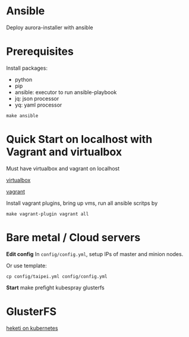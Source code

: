 Ansible
===

Deploy aurora-installer with ansible

# Prerequisites

Install packages:

- python
- pip
- ansible: executor to run ansible-playbook
- jq: json processor
- yq: yaml processor

```
make ansible
```

# Quick Start on localhost with Vagrant and virtualbox

Must have virtualbox and vagrant on localhost

[virtualbox](https://www.virtualbox.org/wiki/Downloads)

[vagrant](https://www.vagrantup.com/downloads.html)

Install vagrant plugins, bring up vms, run all ansible scritps by
```
make vagrant-plugin vagrant all
```

# Bare metal / Cloud servers

**Edit config**
In `config/config.yml`, setup IPs of master and minion nodes.

Or use template:
```
cp config/taipei.yml config/config.yml
```

**Start**
make prefight kubespray glusterfs

# GlusterFS

[heketi on kubernetes](https://github.com/heketi/heketi/tree/master/extras/kubernetes)
